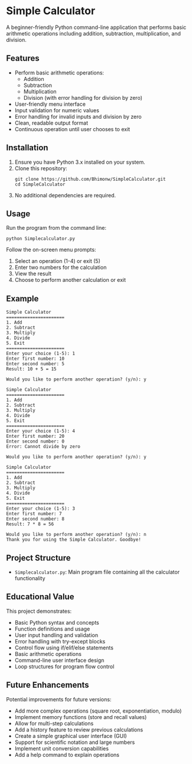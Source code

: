 # Simple Calculator

A beginner-friendly Python command-line application that performs basic arithmetic operations including addition, subtraction, multiplication, and division.

## Features

- Perform basic arithmetic operations:
  - Addition
  - Subtraction
  - Multiplication
  - Division (with error handling for division by zero)
- User-friendly menu interface
- Input validation for numeric values
- Error handling for invalid inputs and division by zero
- Clean, readable output format
- Continuous operation until user chooses to exit

## Installation

1. Ensure you have Python 3.x installed on your system.
2. Clone this repository:
   ```
   git clone https://github.com/Bhimonw/SimpleCalculator.git
   cd SimpleCalculator
   ```
3. No additional dependencies are required.

## Usage

Run the program from the command line:

```
python Simplecalculator.py
```

Follow the on-screen menu prompts:
1. Select an operation (1-4) or exit (5)
2. Enter two numbers for the calculation
3. View the result
4. Choose to perform another calculation or exit

## Example

```
Simple Calculator
======================
1. Add
2. Subtract
3. Multiply
4. Divide
5. Exit
======================
Enter your choice (1-5): 1
Enter first number: 10
Enter second number: 5
Result: 10 + 5 = 15

Would you like to perform another operation? (y/n): y

Simple Calculator
======================
1. Add
2. Subtract
3. Multiply
4. Divide
5. Exit
======================
Enter your choice (1-5): 4
Enter first number: 20
Enter second number: 0
Error: Cannot divide by zero

Would you like to perform another operation? (y/n): y

Simple Calculator
======================
1. Add
2. Subtract
3. Multiply
4. Divide
5. Exit
======================
Enter your choice (1-5): 3
Enter first number: 7
Enter second number: 8
Result: 7 * 8 = 56

Would you like to perform another operation? (y/n): n
Thank you for using the Simple Calculator. Goodbye!
```

## Project Structure

- `Simplecalculator.py`: Main program file containing all the calculator functionality

## Educational Value

This project demonstrates:
- Basic Python syntax and concepts
- Function definitions and usage
- User input handling and validation
- Error handling with try-except blocks
- Control flow using if/elif/else statements
- Basic arithmetic operations
- Command-line user interface design
- Loop structures for program flow control

## Future Enhancements

Potential improvements for future versions:
- Add more complex operations (square root, exponentiation, modulo)
- Implement memory functions (store and recall values)
- Allow for multi-step calculations
- Add a history feature to review previous calculations
- Create a simple graphical user interface (GUI)
- Support for scientific notation and large numbers
- Implement unit conversion capabilities
- Add a help command to explain operations